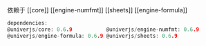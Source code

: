 依赖于
[[core]]
[[engine-numfmt]]
[[sheets]]
[[engine-formula]]

```c
dependencies:
@univerjs/core: 0.6.9           @univerjs/engine-numfmt: 0.6.9
@univerjs/engine-formula: 0.6.9 @univerjs/sheets: 0.6.9
```
